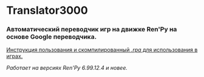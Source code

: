 # Translator3000

### Автоматический переводчик игр на движке Ren'Py на основе Google переводчика.

[Инструкция пользования и скомпилированный *.rpa* для использования в играх.](https://github.com/NyashniyVladya/Translator3000/releases)

*Работает на версиях Ren'Py 6.99.12.4 и новее.*
